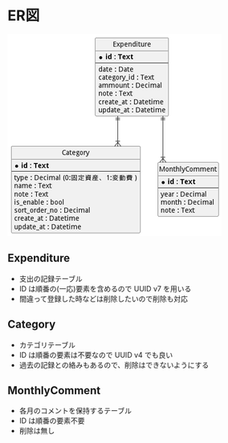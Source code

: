 # ER図

![ER図](./entity_relationship_diagram.png)

## Expenditure

* 支出の記録テーブル
* ID は順番の(一応)要素を含めるので UUID v7 を用いる
* 間違って登録した時などは削除したいので削除も対応

## Category

* カテゴリテーブル
* ID は順番の要素は不要なので UUID v4 でも良い
* 過去の記録との絡みもあるので、削除はできないようにする

## MonthlyComment

* 各月のコメントを保持するテーブル
* ID は順番の要素不要
* 削除は無し

